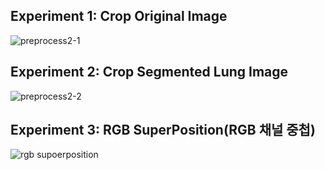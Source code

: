 ## Experiment 1: Crop Original Image

![preprocess2-1](https://github.com/user-attachments/assets/87862415-6441-4c97-ba84-b55dc4c22ba4)

## Experiment 2: Crop Segmented Lung Image

![preprocess2-2](https://github.com/user-attachments/assets/5ede353d-91d8-47c1-9e2b-b23964128648)

## Experiment 3: RGB SuperPosition(RGB 채널 중첩)

![rgb supoerposition](https://github.com/user-attachments/assets/23941c14-87d2-43e6-b5fa-87755d280d37)
